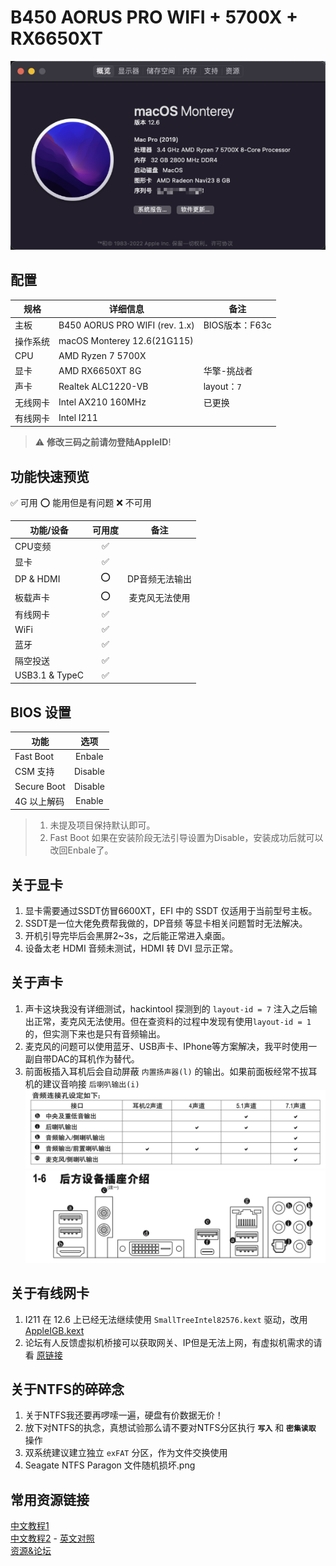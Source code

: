 # B450 AORUS PRO WIFI + 5700X + RX6650XT
![system_info](./Other/system_info.png)

## 配置
| 规格     | 详细信息                       | 备注           |
|----------|--------------------------------|----------------|
| 主板     | B450 AORUS PRO WIFI (rev. 1.x) | BIOS版本：F63c |
| 操作系统 | macOS Monterey 12.6(21G115)    |                |
| CPU      | AMD Ryzen 7 5700X              |                |
| 显卡     | AMD RX6650XT 8G                | 华擎-挑战者    |
| 声卡     | Realtek ALC1220-VB             | layout：`7`    |
| 无线网卡 | Intel AX210 160MHz             | 已更换         |
| 有线网卡 | Intel I211                     |                |

> ⚠️ **修改三码之前请勿登陆AppleID**! 

## 功能快速预览
✅ 可用
⭕️ 能用但是有问题
❌ 不可用

| 功能/设备      | 可用度 |      备注      |
|----------------|:------:|:--------------:|
| CPU变频        |   ✅    |                |
| 显卡           |   ✅    |                |
| DP & HDMI      |   ⭕️    | DP音频无法输出 |
| 板载声卡       |   ⭕️    | 麦克风无法使用 |
| 有线网卡       |   ✅    |                |
| WiFi           |   ✅    |                |
| 蓝牙           |   ✅    |                |
| 隔空投送       |   ✅    |                |
| USB3.1 & TypeC |   ✅    |                |

## BIOS 设置
| 功能        |  选项   |
|-------------|:-------:|
| Fast Boot   | Enbale  |
| CSM 支持    | Disable |
| Secure Boot | Disable |
| 4G 以上解码 | Enable  |

> 1. 未提及项目保持默认即可。
> 2. Fast Boot 如果在安装阶段无法引导设置为Disable，安装成功后就可以改回Enbale了。

## 关于显卡
1. 显卡需要通过SSDT仿冒6600XT，EFI 中的 SSDT 仅适用于当前型号主板。
2. SSDT是一位大佬免费帮我做的，DP音频 等显卡相关问题暂时无法解决。
3. 开机引导完毕后会黑屏2~3s，之后能正常进入桌面。
4. 设备太老 HDMI 音频未测试，HDMI 转 DVI 显示正常。

## 关于声卡
1. 声卡这块我没有详细测试，hackintool 探测到的 `layout-id = 7` 注入之后输出正常，麦克风无法使用。但在查资料的过程中发现有使用`layout-id = 1`的，但实测下来也是只有音频输出。  
2. 麦克风的问题可以使用蓝牙、USB声卡、IPhone等方案解决，我平时使用一副自带DAC的耳机作为替代。
3. 前面板插入耳机后会自动屏蔽 `内置扬声器(l)` 的输出。如果前面板经常不拔耳机的建议音响接 `后喇叭输出(i)`
![接口设定](./Other/AudioDoc.png)
![接口设定](./Other/AudioPlug.png)

## 关于有线网卡
1. I211 在 12.6 上已经无法继续使用 `SmallTreeIntel82576.kext` 驱动，改用 [AppleIGB.kext](https://github.com/donatengit/AppleIGB/releases)
2. 论坛有人反馈虚拟机桥接可以获取网关、IP但是无法上网，有虚拟机需求的请看 [原链接](http://www.imacosx.cn/11775.html)

## 关于NTFS的碎碎念
1. 关于NTFS我还要再啰嗦一遍，硬盘有价数据无价！
2. 放下对NTFS的执念，真想试验那么请不要对NTFS分区执行 **`写入`** 和 **`密集读取`** 操作
3. 双系统建议建立独立 `exFAT` 分区，作为文件交换使用
4. Seagate NTFS Paragon 文件随机损坏.png 

## 常用资源链接
[中文教程1](https://hackintool.netlify.app/index.html#start)    
[中文教程2](https://apple.sqlsec.com/1-基础知识/1-1.html) - [英文对照](https://dortania.github.io/OpenCore-Post-Install/#how-to-follow-this-guide)  
[资源&论坛](https://www.mfpud.com/macos/dmg/)